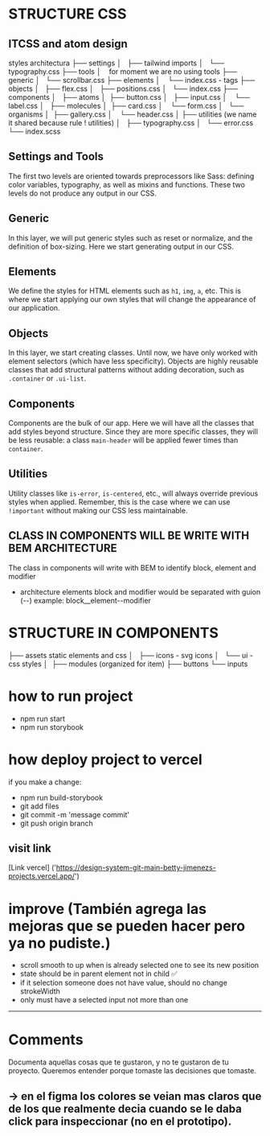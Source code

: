 # STRUCTURE CSS

## ITCSS and atom design

styles architectura
├── settings
│   ├── tailwind imports
│   └── typography.css
├── tools
│    for moment we are no using tools
├── generic
│   └── scrollbar.css
├── elements
│    └── index.css - tags
├── objects
│   ├── flex.css
│   ├── positions.css
│   └── index.css
├── components
│   ├── atoms
│  ├── button.css
│   ├── input.css
│    └── label.css
│   ├── molecules
│  ├── card.css
│    └── form.css
│   └── organisms
│  ├── gallery.css
│    └── header.css
│
├── utilities (we name it shared because rule ! utilities)
│   ├── typography.css
│   └── error.css
└── index.scss

## Settings and Tools

The first two levels are oriented towards preprocessors like Sass: defining color variables, typography, as well as mixins and functions. These two levels do not produce any output in our CSS.

## Generic

In this layer, we will put generic styles such as reset or normalize, and the definition of box-sizing. Here we start generating output in our CSS.

## Elements

We define the styles for HTML elements such as `h1`, `img`, `a`, etc. This is where we start applying our own styles that will change the appearance of our application.

## Objects

In this layer, we start creating classes. Until now, we have only worked with element selectors (which have less specificity). Objects are highly reusable classes that add structural patterns without adding decoration, such as `.container` or `.ui-list`.

## Components

Components are the bulk of our app. Here we will have all the classes that add styles beyond structure. Since they are more specific classes, they will be less reusable: a class `main-header` will be applied fewer times than `container`.

## Utilities

Utility classes like `is-error`, `is-centered`, etc., will always override previous styles when applied. Remember, this is the case where we can use `!important` without making our CSS less maintainable.

## CLASS IN COMPONENTS WILL BE WRITE WITH BEM ARCHITECTURE

The class in components will write with BEM to identify block, element and modifier

- architecture elements block and modifier would be separated with guion (--)
  example: block\_\_element--modifier

# STRUCTURE IN COMPONENTS

├── assets static elements and css
│   ├── icons - svg icons
│   └── ui - css styles
│ 
├── modules (organized for item)
├── buttons
└── inputs



# how to run project
- npm run start
- npm run storybook

# how deploy project to vercel
if you make a change:

- npm run build-storybook
- git add files
- git commit -m 'message commit'
- git push origin branch

## visit link
[Link vercel] ('https://design-system-git-main-betty-jimenezs-projects.vercel.app/')

# improve (También agrega las mejoras que se pueden hacer pero ya no pudiste.)
- scroll smooth to up when is already selected one to see its new position
- state should be in parent element not in child ✅
- if it selection someone does not have value, should no change strokeWidth
- only must have a selected input not more than one

--- 
# Comments

Documenta aquellas cosas que te gustaron, y no te gustaron de tu proyecto.
Queremos entender porque tomaste las decisiones que tomaste.

<!-- Not like -->
-> en el figma los colores se veian mas claros que de los que realmente decia cuando se le daba click  para inspeccionar (no en el prototipo).
---